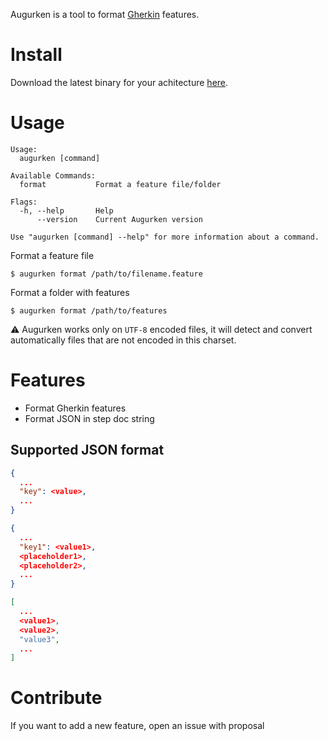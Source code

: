 Augurken is a tool to format [Gherkin](https://cucumber.io/docs/gherkin/reference) features.

# Install<a id="install"></a>

Download the latest binary for your achitecture [here](https://github.com/judimator/augurken/releases/latest).

# Usage<a id="usage"></a>

```
Usage:
  augurken [command]

Available Commands:
  format           Format a feature file/folder

Flags:
  -h, --help       Help
      --version    Current Augurken version 
 
Use "augurken [command] --help" for more information about a command.
```

Format a feature file

```shell
$ augurken format /path/to/filename.feature
```

Format a folder with features

```shell
$ augurken format /path/to/features
```

⚠️ Augurken works only on `UTF-8` encoded files, it will detect and convert automatically files that are not encoded in this charset.

# Features
- Format Gherkin features
- Format JSON in step doc string

 ## Supported JSON format

```json
{
  ...
  "key": <value>,
  ...
}
```

```json
{
  ...
  "key1": <value1>,
  <placeholder1>,
  <placeholder2>,
  ...
}
```

```json
[
  ...
  <value1>,
  <value2>,
  "value3",
  ...
]
```

# Contribute<a id="contribute"></a>

If you want to add a new feature, open an issue with proposal
